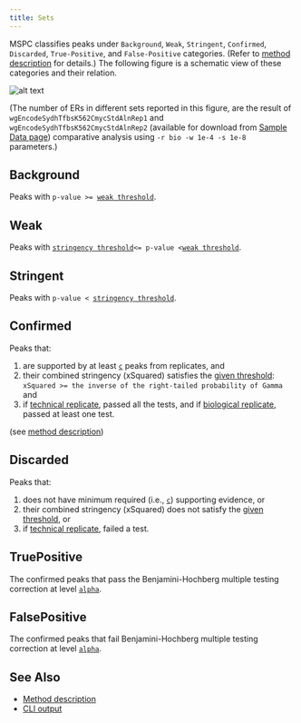 ```yaml
---
title: Sets
---
```


MSPC classifies peaks under `Background`, `Weak`, `Stringent`,
`Confirmed`, `Discarded`, `True-Positive`, and `False-Positive`
categories. (Refer to [method description](method/about.md)
for details.) The following figure is a schematic view of 
these categories and their relation.

![alt text](https://media.githubusercontent.com/media/Genometric/MSPC/dev/docs/assets/sets.svg)

(The number of ERs in different sets reported in this figure, are the 
result of `wgEncodeSydhTfbsK562CmycStdAlnRep1` and 
`wgEncodeSydhTfbsK562CmycStdAlnRep2` (available for download from 
[Sample Data page](sample_data)) comparative analysis using 
`-r bio -w 1e-4 -s 1e-8` parameters.)


## Background
Peaks with `p-value >= `[`weak threshold`](cli/args.md#weak-threshold).



## Weak
Peaks with [`stringency threshold`](cli/args.md#stringency-threshold)` <= p-value < `[`weak threshold`](cli/args.md#weak-threshold).


## Stringent
Peaks with `p-value < `[`stringency threshold`](cli/args.md#stringency-threshold).


## Confirmed
Peaks that:

1. are supported by at least [`c`](cli/args.md#c) peaks from replicates, and
2. their combined stringency (xSquared) satisfies the [given threshold](cli/args.md#gamma):
`xSquared >= the inverse of the right-tailed probability of Gamma` and
3. if [technical replicate](cli/args.md#replicate-type), passed all the 
tests, and if [biological replicate](cli/args.md#replicate-type), 
passed at least one test.

(see [method description](method/about.md))


## Discarded
Peaks that:

1. does not have minimum required (i.e., [`c`](cli/args.md#c)) supporting evidence, or
2. their combined stringency (xSquared) does not satisfy the [given threshold](cli/args.md#gamma), or
3. if [technical replicate](cli/args.md#replicate-type), failed a test.


## TruePositive
The confirmed peaks that pass the Benjamini-Hochberg multiple 
testing correction at level [`alpha`](cli/args.md#alpha).


## FalsePositive
The confirmed peaks that fail Benjamini-Hochberg multiple 
testing correction at level [`alpha`](cli/args.md#alpha).

## See Also

- [Method description](about.md)
- [CLI output](cli/output.md)
